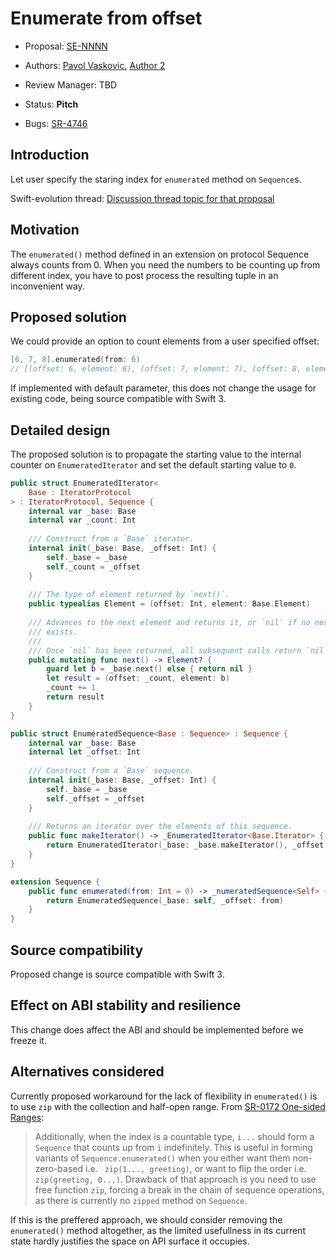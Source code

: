 # Enumerate from offset

* Proposal: [SE-NNNN](NNNN-enumerate-from.md)
* Authors: [Pavol Vaskovic](https://github.com/palimondo), [Author 2](https://github.com/swiftdev)
* Review Manager: TBD
* Status: **Pitch**

* Bugs: [SR-4746](https://bugs.swift.org/browse/SR-4746)

## Introduction

Let user specify the staring index for `enumerated` method on `Sequence`s.

Swift-evolution thread: [Discussion thread topic for that proposal](https://lists.swift.org/pipermail/swift-evolution/)

## Motivation

The `enumerated()` method defined in an extension on protocol Sequence always counts from 0.
When you need the numbers to be counting up from different index, you have to post process 
the resulting tuple in an inconvenient way.

## Proposed solution

We could provide an option to count elements from a user specified offset:
```swift
[6, 7, 8].enumerated(from: 6)
// [(offset: 6, element: 6), (offset: 7, element: 7), (offset: 8, element: 8)]
```
If implemented with default parameter, this does not change the usage for existing code, 
being source compatible with Swift 3. 

## Detailed design

The proposed solution is to propagate the starting value to the internal counter on 
`EnumeratedIterator` and set the default starting value to `0`.

```swift
public struct EnumeratedIterator<
    Base : IteratorProtocol
> : IteratorProtocol, Sequence {
    internal var _base: Base
    internal var _count: Int
    
    /// Construct from a `Base` iterator.
    internal init(_base: Base, _offset: Int) {
        self._base = _base
        self._count = _offset
    }
    
    /// The type of element returned by `next()`.
    public typealias Element = (offset: Int, element: Base.Element)
    
    /// Advances to the next element and returns it, or `nil` if no next element
    /// exists.
    ///
    /// Once `nil` has been returned, all subsequent calls return `nil`.
    public mutating func next() -> Element? {
        guard let b = _base.next() else { return nil }
        let result = (offset: _count, element: b)
        _count += 1
        return result
    }
}

public struct EnumeratedSequence<Base : Sequence> : Sequence {
    internal var _base: Base
    internal let _offset: Int
    
    /// Construct from a `Base` sequence.
    internal init(_base: Base, _offset: Int) {
        self._base = _base
        self._offset = _offset
    }
    
    /// Returns an iterator over the elements of this sequence.
    public func makeIterator() -> _EnumeratedIterator<Base.Iterator> {
        return EnumeratedIterator(_base: _base.makeIterator(), _offset: _offset)
    }
}

extension Sequence {
    public func enumerated(from: Int = 0) -> _numeratedSequence<Self> {
        return EnumeratedSequence(_base: self, _offset: from)
    }
}
```

## Source compatibility

Proposed change is source compatible with Swift 3.

## Effect on ABI stability and resilience

This change does affect the ABI and should be implemented before we freeze it.

## Alternatives considered

Currently proposed workaround for the lack of flexibility in `enumerated()` is to 
use `zip` with the collection and half-open range. From [SR-0172 One-sided Ranges](https://github.com/apple/swift-evolution/blob/master/proposals/0172-one-sided-ranges.md):
> Additionally, when the index is a countable type, `i...` should form a `Sequence` 
> that counts up from `i` indefinitely. This is useful in forming variants of 
> `Sequence.enumerated()` when you either want them non-zero-based i.e. 
> ` zip(1..., greeting)`, or want to flip the order i.e. `zip(greeting, 0...)`.
Drawback of that approach is you need to use free function `zip`, forcing a break in 
the chain of sequence operations, as there is currently no `zipped` method on `Sequence`.

If this is the preffered approach, we should consider removing the `enumerated()` method
altogether, as the limited usefullness in its current state hardly justifies the space 
on API surface it occupies.
